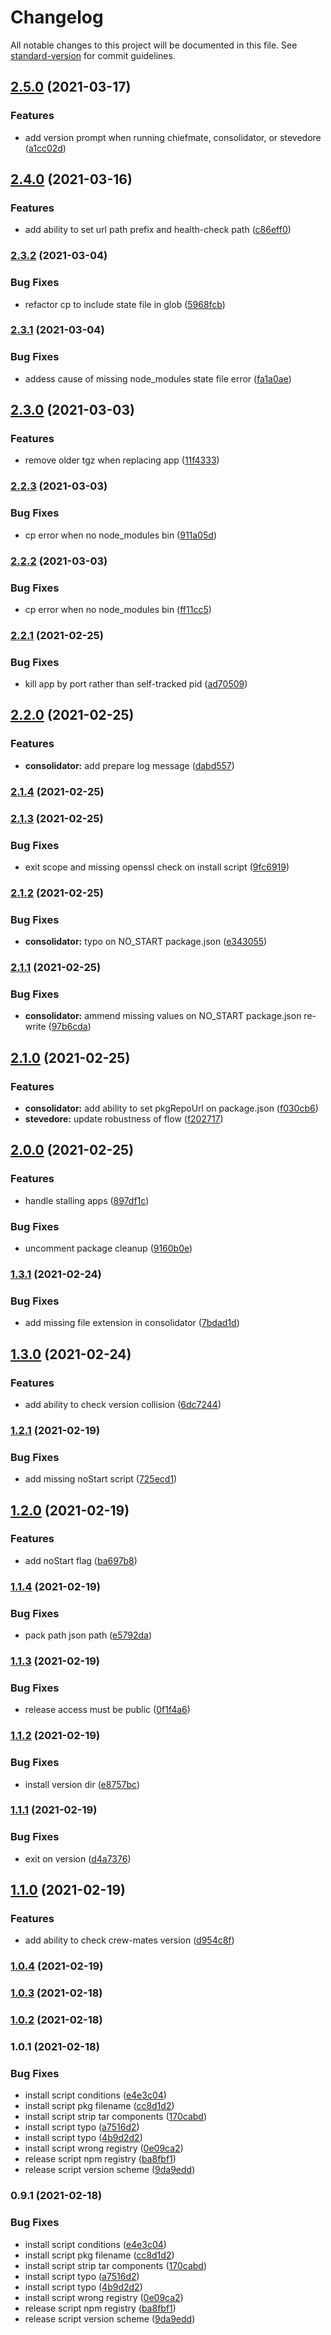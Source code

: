 # Changelog

All notable changes to this project will be documented in this file. See [standard-version](https://github.com/conventional-changelog/standard-version) for commit guidelines.

## [2.5.0](https://github.com/GreenCubeIO/crew-mates/compare/v2.4.0...v2.5.0) (2021-03-17)


### Features

* add version prompt when running chiefmate, consolidator, or stevedore ([a1cc02d](https://github.com/GreenCubeIO/crew-mates/commit/a1cc02deb07d37214b02962e63fa01da80edbc17))

## [2.4.0](https://github.com/GreenCubeIO/crew-mates/compare/v2.3.2...v2.4.0) (2021-03-16)


### Features

* add ability to set url path prefix and health-check path ([c86eff0](https://github.com/GreenCubeIO/crew-mates/commit/c86eff01b2db19d8cb3d1f8e22017d431f118836))

### [2.3.2](https://github.com/GreenCubeIO/crew-mates/compare/v2.3.1...v2.3.2) (2021-03-04)


### Bug Fixes

* refactor cp to include state file in glob ([5968fcb](https://github.com/GreenCubeIO/crew-mates/commit/5968fcbfa508385ce418f8935e765589d928e938))

### [2.3.1](https://github.com/GreenCubeIO/crew-mates/compare/v2.3.0...v2.3.1) (2021-03-04)


### Bug Fixes

* addess cause of missing node_modules state file error ([fa1a0ae](https://github.com/GreenCubeIO/crew-mates/commit/fa1a0aed73b3d06c6b551bca7bc110e902588a76))

## [2.3.0](https://github.com/GreenCubeIO/crew-mates/compare/v2.2.3...v2.3.0) (2021-03-03)


### Features

* remove older tgz when replacing app ([11f4333](https://github.com/GreenCubeIO/crew-mates/commit/11f43333c078dc55ed57da238dbea59dc42f2540))

### [2.2.3](https://github.com/GreenCubeIO/crew-mates/compare/v2.2.2...v2.2.3) (2021-03-03)


### Bug Fixes

* cp error when no node_modules bin ([911a05d](https://github.com/GreenCubeIO/crew-mates/commit/911a05dc1843133645a5af8d4974f4de725174bb))

### [2.2.2](https://github.com/GreenCubeIO/crew-mates/compare/v2.2.1...v2.2.2) (2021-03-03)


### Bug Fixes

* cp error when no node_modules bin ([ff11cc5](https://github.com/GreenCubeIO/crew-mates/commit/ff11cc5e6bcc5db085ff6e8fe0f6a2f9ca170f81))

### [2.2.1](https://github.com/GreenCubeIO/crew-mates/compare/v2.2.0...v2.2.1) (2021-02-25)


### Bug Fixes

* kill app by port rather than self-tracked pid ([ad70509](https://github.com/GreenCubeIO/crew-mates/commit/ad70509f49b2c4e5ba51f8281a97f7a8a12894bc))

## [2.2.0](https://github.com/GreenCubeIO/crew-mates/compare/v2.1.4...v2.2.0) (2021-02-25)


### Features

* **consolidator:** add prepare log message ([dabd557](https://github.com/GreenCubeIO/crew-mates/commit/dabd55759f606e379ae354fd720684d9a0348d35))

### [2.1.4](https://github.com/GreenCubeIO/crew-mates/compare/v2.1.3...v2.1.4) (2021-02-25)

### [2.1.3](https://github.com/GreenCubeIO/crew-mates/compare/v2.1.2...v2.1.3) (2021-02-25)


### Bug Fixes

* exit scope and missing openssl check on install script ([9fc6919](https://github.com/GreenCubeIO/crew-mates/commit/9fc6919148db7099fab45dd229d559940d1e8cd4))

### [2.1.2](https://github.com/GreenCubeIO/crew-mates/compare/v2.1.1...v2.1.2) (2021-02-25)


### Bug Fixes

* **consolidator:** typo on NO_START package.json ([e343055](https://github.com/GreenCubeIO/crew-mates/commit/e343055de84875aac2c4d272409f3183f4aaeb47))

### [2.1.1](https://github.com/GreenCubeIO/crew-mates/compare/v2.1.0...v2.1.1) (2021-02-25)


### Bug Fixes

* **consolidator:** ammend missing values on NO_START package.json re-write ([97b6cda](https://github.com/GreenCubeIO/crew-mates/commit/97b6cdae2faf6dfc70575702cecde588b1d335fc))

## [2.1.0](https://github.com/GreenCubeIO/crew-mates/compare/v2.0.0...v2.1.0) (2021-02-25)


### Features

* **consolidator:** add ability to set pkgRepoUrl on package.json ([f030cb6](https://github.com/GreenCubeIO/crew-mates/commit/f030cb63e704abbfb6da3608219404b71e7bbedf))
* **stevedore:** update robustness of flow ([f202717](https://github.com/GreenCubeIO/crew-mates/commit/f2027175d102997af877c9942666e30faf2aa270))

## [2.0.0](https://github.com/GreenCubeIO/crew-mates/compare/v1.3.1...v2.0.0) (2021-02-25)


### Features

* handle stalling apps ([897df1c](https://github.com/GreenCubeIO/crew-mates/commit/897df1c20ebb7b2648045017d1150852efa25cde))


### Bug Fixes

* uncomment package cleanup ([9160b0e](https://github.com/GreenCubeIO/crew-mates/commit/9160b0eb0f65c7b9bce668fd3fac3d8c9fcd307e))

### [1.3.1](https://github.com/GreenCubeIO/crew-mates/compare/v1.3.0...v1.3.1) (2021-02-24)


### Bug Fixes

* add missing file extension in consolidator ([7bdad1d](https://github.com/GreenCubeIO/crew-mates/commit/7bdad1dfa62e618968853b12fc49a2fad966121d))

## [1.3.0](https://github.com/GreenCubeIO/crew-mates/compare/v1.2.1...v1.3.0) (2021-02-24)


### Features

* add ability to check version collision ([6dc7244](https://github.com/GreenCubeIO/crew-mates/commit/6dc7244ccd5b3401346b4562f0f34afba12a28a0))

### [1.2.1](https://github.com/GreenCubeIO/crew-mates/compare/v1.2.0...v1.2.1) (2021-02-19)


### Bug Fixes

* add missing noStart script ([725ecd1](https://github.com/GreenCubeIO/crew-mates/commit/725ecd146f6a4da7a2d31e6bde76ca98ad621987))

## [1.2.0](https://github.com/GreenCubeIO/crew-mates/compare/v1.1.4...v1.2.0) (2021-02-19)


### Features

* add noStart flag ([ba697b8](https://github.com/GreenCubeIO/crew-mates/commit/ba697b8c73fac78126baa93d29be415c224fa687))

### [1.1.4](https://github.com/GreenCubeIO/crew-mates/compare/v1.1.3...v1.1.4) (2021-02-19)


### Bug Fixes

* pack path json path ([e5792da](https://github.com/GreenCubeIO/crew-mates/commit/e5792da13c9eaff4ae2030e8cb35c385ebbb44ed))

### [1.1.3](https://github.com/GreenCubeIO/crew-mates/compare/v1.1.2...v1.1.3) (2021-02-19)


### Bug Fixes

* release access must be public ([0f1f4a6](https://github.com/GreenCubeIO/crew-mates/commit/0f1f4a672a289471440358f73b1e50643e989b40))

### [1.1.2](https://github.com/GreenCubeIO/crew-mates/compare/v1.1.1...v1.1.2) (2021-02-19)


### Bug Fixes

* install version dir ([e8757bc](https://github.com/GreenCubeIO/crew-mates/commit/e8757bcb12938132aa10924e521753746e317791))

### [1.1.1](https://github.com/GreenCubeIO/crew-mates/compare/v1.1.0...v1.1.1) (2021-02-19)


### Bug Fixes

* exit on version ([d4a7376](https://github.com/GreenCubeIO/crew-mates/commit/d4a73760f69ca35bfa6566ac90093ed262999d55))

## [1.1.0](https://github.com/GreenCubeIO/crew-mates/compare/v1.0.4...v1.1.0) (2021-02-19)


### Features

* add ability to check crew-mates version ([d954c8f](https://github.com/GreenCubeIO/crew-mates/commit/d954c8f8345d398ab9efa6c055cfde0aae8362fd))

### [1.0.4](https://github.com/GreenCubeIO/crew-mates/compare/v1.0.3...v1.0.4) (2021-02-19)

### [1.0.3](https://github.com/GreenCubeIO/crew-mates/compare/v1.0.2...v1.0.3) (2021-02-18)

### [1.0.2](https://github.com/GreenCubeIO/crew-mates/compare/v1.0.1...v1.0.2) (2021-02-18)

### 1.0.1 (2021-02-18)


### Bug Fixes

* install script conditions ([e4e3c04](https://github.com/GreenCubeIO/crew-mates/commit/e4e3c04451c40fbf82d0ad5b893c9302306fc200))
* install script pkg filename ([cc8d1d2](https://github.com/GreenCubeIO/crew-mates/commit/cc8d1d2ac75553b1071e38748322c66b7e08bb05))
* install script strip tar components ([170cabd](https://github.com/GreenCubeIO/crew-mates/commit/170cabd8a81c46ce3b6e83970f2a47624a266604))
* install script typo ([a7516d2](https://github.com/GreenCubeIO/crew-mates/commit/a7516d2f50ad6c7f1c4cf88cc745f3e843c7dde4))
* install script typo ([4b9d2d2](https://github.com/GreenCubeIO/crew-mates/commit/4b9d2d2df974510fc0978345a7d53e7b526acd3c))
* install script wrong registry ([0e09ca2](https://github.com/GreenCubeIO/crew-mates/commit/0e09ca21e9a78f9b01e480802afb63f1b733cce9))
* release script npm registry ([ba8fbf1](https://github.com/GreenCubeIO/crew-mates/commit/ba8fbf1ef68c16d26caf9a4f0a91c581a753f768))
* release script version scheme ([9da9edd](https://github.com/GreenCubeIO/crew-mates/commit/9da9edd7ccb97c7d786b4e79d7b4f58a5b76f580))

### 0.9.1 (2021-02-18)


### Bug Fixes

* install script conditions ([e4e3c04](https://github.com/GreenCubeIO/crew-mates/commit/e4e3c04451c40fbf82d0ad5b893c9302306fc200))
* install script pkg filename ([cc8d1d2](https://github.com/GreenCubeIO/crew-mates/commit/cc8d1d2ac75553b1071e38748322c66b7e08bb05))
* install script strip tar components ([170cabd](https://github.com/GreenCubeIO/crew-mates/commit/170cabd8a81c46ce3b6e83970f2a47624a266604))
* install script typo ([a7516d2](https://github.com/GreenCubeIO/crew-mates/commit/a7516d2f50ad6c7f1c4cf88cc745f3e843c7dde4))
* install script typo ([4b9d2d2](https://github.com/GreenCubeIO/crew-mates/commit/4b9d2d2df974510fc0978345a7d53e7b526acd3c))
* install script wrong registry ([0e09ca2](https://github.com/GreenCubeIO/crew-mates/commit/0e09ca21e9a78f9b01e480802afb63f1b733cce9))
* release script npm registry ([ba8fbf1](https://github.com/GreenCubeIO/crew-mates/commit/ba8fbf1ef68c16d26caf9a4f0a91c581a753f768))
* release script version scheme ([9da9edd](https://github.com/GreenCubeIO/crew-mates/commit/9da9edd7ccb97c7d786b4e79d7b4f58a5b76f580))
